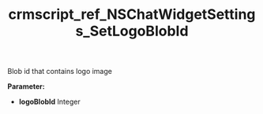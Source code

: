 ﻿---
title: crmscript_ref_NSChatWidgetSettings_SetLogoBlobId
description: NSChatWidgetSettings.SetLogoBlobId(Integer logoBlobId)
intellisense: NSChatWidgetSettings.SetLogoBlobId
keywords: NSChatWidgetSettings, GetLogoBlobId
so.topic: reference
---

Blob id that contains logo image

**Parameter:** 
 - **logoBlobId** Integer

